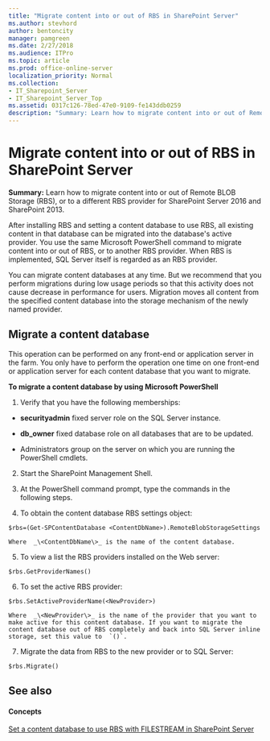 ```yaml
---
title: "Migrate content into or out of RBS in SharePoint Server"
ms.author: stevhord
author: bentoncity
manager: pamgreen
ms.date: 2/27/2018
ms.audience: ITPro
ms.topic: article
ms.prod: office-online-server
localization_priority: Normal
ms.collection:
- IT_Sharepoint_Server
- IT_Sharepoint_Server_Top
ms.assetid: 0317c126-78ed-47e0-9109-fe143ddb0259
description: "Summary: Learn how to migrate content into or out of Remote BLOB Storage (RBS), or to a different RBS provider for SharePoint Server 2016 and SharePoint 2013."
---
```


# Migrate content into or out of RBS in SharePoint Server

 **Summary:** Learn how to migrate content into or out of Remote BLOB Storage (RBS), or to a different RBS provider for SharePoint Server 2016 and SharePoint 2013. 
  
After installing RBS and setting a content database to use RBS, all existing content in that database can be migrated into the database's active provider. You use the same Microsoft PowerShell command to migrate content into or out of RBS, or to another RBS provider. When RBS is implemented, SQL Server itself is regarded as an RBS provider. 
  
You can migrate content databases at any time. But we recommend that you perform migrations during low usage periods so that this activity does not cause decrease in performance for users. Migration moves all content from the specified content database into the storage mechanism of the newly named provider. 
  
## Migrate a content database
<a name="proc1"> </a>

This operation can be performed on any front-end or application server in the farm. You only have to perform the operation one time on one front-end or application server for each content database that you want to migrate.
  
 **To migrate a content database by using Microsoft PowerShell**
  
1. Verify that you have the following memberships:
    
  - **securityadmin** fixed server role on the SQL Server instance. 
    
  - **db_owner** fixed database role on all databases that are to be updated. 
    
  - Administrators group on the server on which you are running the PowerShell cmdlets.
    
2. Start the SharePoint Management Shell.
    
3. At the PowerShell command prompt, type the commands in the following steps.
    
4. To obtain the content database RBS settings object:
    
  ```
  $rbs=(Get-SPContentDatabase <ContentDbName>).RemoteBlobStorageSettings
  ```

    Where  _\<ContentDbName\>_ is the name of the content database. 
    
5. To view a list the RBS providers installed on the Web server:
    
  ```
  $rbs.GetProviderNames()
  ```

6. To set the active RBS provider:
    
  ```
  $rbs.SetActiveProviderName(<NewProvider>)
  ```

    Where  _\<NewProvider\>_ is the name of the provider that you want to make active for this content database. If you want to migrate the content database out of RBS completely and back into SQL Server inline storage, set this value to  `()`.
    
7. Migrate the data from RBS to the new provider or to SQL Server:
    
  ```
  $rbs.Migrate()
  ```

## See also
<a name="proc1"> </a>

#### Concepts

[Set a content database to use RBS with FILESTREAM in SharePoint Server](set-a-content-database-to-use-rbs.md)

